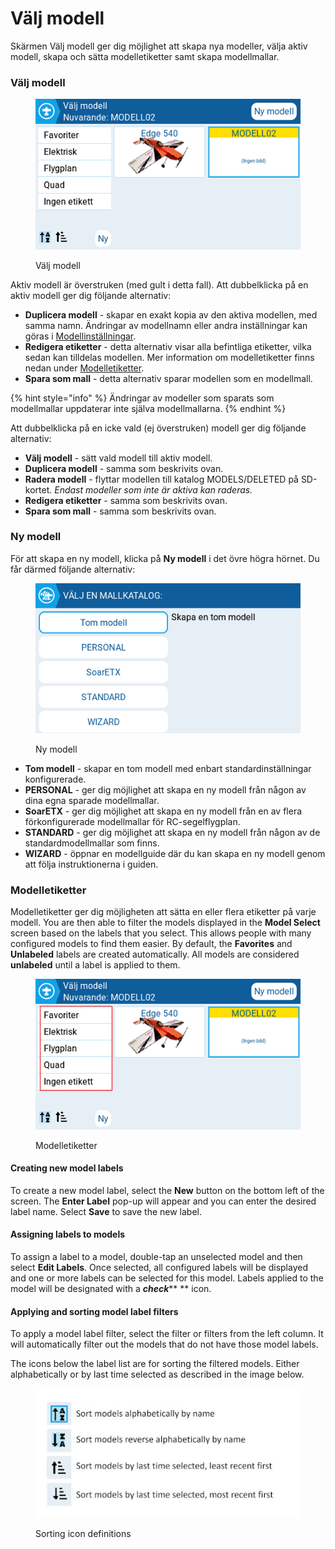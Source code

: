 # Välj modell

Skärmen Välj modell ger dig möjlighet att skapa nya modeller, välja aktiv modell, skapa och sätta modelletiketter samt skapa modellmallar.

### Välj modell

<figure><img src="../../.gitbook/assets/selectmodel.png" alt=""><figcaption><p>Välj modell</p></figcaption></figure>

Aktiv modell är överstruken (med gult i detta fall). Att dubbelklicka på en aktiv modell ger dig följande alternativ:

* **Duplicera modell** - skapar en exakt kopia av den aktiva modellen, med samma namn. Ändringar av modellnamn eller andra inställningar kan göras i [Modellinställningar](model-settings/model-setup/).
* **Redigera etiketter** - detta alternativ visar alla befintliga etiketter, vilka sedan kan tilldelas modellen. Mer information om modelletiketter finns nedan under [Modelletiketter](select-model.md#modelletiketter).
* **Spara som mall** - detta alternativ sparar modellen som en modellmall.

{% hint style="info" %}
Ändringar av modeller som sparats som modellmallar uppdaterar inte själva modellmallarna.
{% endhint %}

Att dubbelklicka på en icke vald (ej överstruken) modell ger dig följande alternativ:

* **Välj modell** - sätt vald modell till aktiv modell.
* **Duplicera modell** - samma som beskrivits ovan.
* **Radera modell** - flyttar modellen till katalog MODELS/DELETED på SD-kortet. _Endast modeller som inte är aktiva kan raderas._
* **Redigera etiketter** - samma som beskrivits ovan.
* **Spara som mall** - samma som beskrivits ovan.

### Ny modell

För att skapa en ny modell, klicka på **Ny modell** i det övre högra hörnet. Du får därmed följande alternativ:

<figure><img src="../../.gitbook/assets/newmodel.png" alt=""><figcaption><p>Ny modell</p></figcaption></figure>

* **Tom modell** - skapar en tom modell med enbart standardinställningar konfigurerade.
* **PERSONAL** - ger dig möjlighet att skapa en ny modell från någon av dina egna sparade modellmallar.
* **SoarETX** - ger dig möjlighet att skapa en ny modell från en av flera förkonfigurerade modellmallar för RC-segelflygplan.
* **STANDARD** - ger dig möjlighet att skapa en ny modell från någon av de standardmodellmallar som finns.
* **WIZARD** - öppnar en modellguide där du kan skapa en ny modell genom att följa instruktionerna i guiden.

### Modelletiketter

Modelletiketter ger dig möjligheten att sätta en eller flera etiketter på varje modell. You are then able to filter the models displayed in the **Model Select** screen based on the labels that you select. This allows people with many configured models to find them easier. By default, the **Favorites** and **Unlabeled** labels are created automatically. All models are considered **unlabeled** until a label is applied to them.

<figure><img src="../../.gitbook/assets/modellabels.png" alt=""><figcaption><p>Modelletiketter</p></figcaption></figure>

#### Creating new model labels

To create a new model label, select the **New** button on the bottom left of the screen. The **Enter Label** pop-up will appear and you can enter the desired label name. Select **Save** to save the new label.

#### Assigning labels to models

To assign a label to a model, double-tap an unselected model and then select **Edit Labels**. Once selected, all configured labels will be displayed and one or more labels can be selected for this model. Labels applied to the model will be designated with a _**check**_\*\* \*\* icon.

#### Applying and sorting model label filters

To apply a model label filter, select the filter or filters from the left column. It will automatically filter out the models that do not have those model labels.

The icons below the label list are for sorting the filtered models. Either alphabetically or by last time selected as described in the image below.

<figure><img src="../../.gitbook/assets/labelsort (1).jpg" alt=""><figcaption><p>Sorting icon definitions</p></figcaption></figure>

